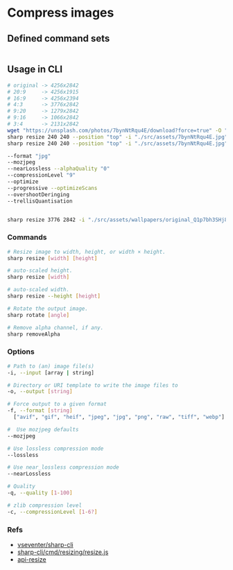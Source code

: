 
[sharp-cli]: https://github.com/vseventer/sharp-cli  
[sharp-cli/resize.js]: https://github.com/vseventer/sharp-cli/blob/master/cmd/resizing/resize.js  
[sharp-api-docs/resize]: https://sharp.pixelplumbing.com/api-resize  

# Compress images  

## Defined command sets  

  ```sh
  ```

## Usage in CLI  

  ```sh
  # original -> 4256x2842
  # 20:9     -> 4256x1915
  # 16:9     -> 4256x2394
  # 4:3      -> 3776x2842
  # 9:20     -> 1279x2842
  # 9:16     -> 1066x2842
  # 3:4      -> 2131x2842
  wget "https://unsplash.com/photos/7bynNtRqu4E/download?force=true" -O "./src/assets/7bynNtRqu4E.jpg"
  sharp resize 240 240 --position "top" -i "./src/assets/7bynNtRqu4E.jpg" -o "./src/assets/avatar.jpg" --format "jpg" --mozjpeg --nearLossless
  sharp resize 240 240 --position "top" -i "./src/assets/7bynNtRqu4E.jpg" -o "./src/assets/avatar.avif" --format "avif" --nearLossless

  --format "jpg"
  --mozjpeg
  --nearLossless --alphaQuality "0"
  --compressionLevel "9"
  --optimize
  --progressive --optimizeScans
  --overshootDeringing
  --trellisQuantisation 


  sharp resize 3776 2842 -i "./src/assets/wallpapers/original_Q1p7bh3SHj8.jpg" -o "./src/assets/wallpapers/4-3_Q1p7bh3SHj8.jpg" --format "jpg"  --mozjpeg
  ```

### Commands  

  ```sh
  # Resize image to width, height, or width × height.
  sharp resize [width] [height]

  # auto-scaled height.
  sharp resize [width]

  # auto-scaled width.
  sharp resize --height [height]

  # Rotate the output image.
  sharp rotate [angle]

  # Remove alpha channel, if any.
  sharp removeAlpha
  ```

### Options  

  ```sh
  # Path to (an) image file(s)
  -i, --input [array | string]

  # Directory or URI template to write the image files to
  -o, --output [string]

  # Force output to a given format
  -f, --format [string]
    ["avif", "gif", "heif", "jpeg", "jpg", "png", "raw", "tiff", "webp"]

  #  Use mozjpeg defaults
  --mozjpeg

  # Use lossless compression mode
  --lossless

  # Use near_lossless compression mode
  --nearLossless

  # Quality
  -q, --quality [1-100]

  # zlib compression level
  -c, --compressionLevel [1-6?]
  ```  

### Refs  

- [vseventer/sharp-cli][sharp-cli]  
- [sharp-cli/cmd/resizing/resize.js][sharp-cli/resize.js]  
- [api-resize][sharp-api-docs/resize]  
